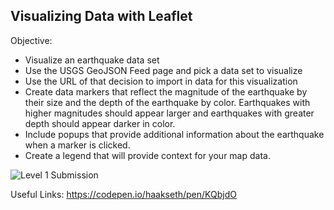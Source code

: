 ## Visualizing Data with Leaflet

Objective:
- Visualize an earthquake data set
- Use the USGS GeoJSON Feed page and pick a data set to visualize
- Use the URL of that decision to import in data for this visualization
- Create data markers that reflect the magnitude of the earthquake by their size and the depth of the earthquake by color.  Earthquakes with higher magnitudes should appear larger and earthquakes with greater depth should appear darker in color.
- Include popups that provide additional information about the earthquake when a marker is clicked.
- Create a legend that will provide context for your map data.

![Level 1 Submission](https://github.com/vlee2020/UCI_Homework/blob/master/17%20-%20Leaflet%20Challenge/image.JPG)

Useful Links:
https://codepen.io/haakseth/pen/KQbjdO
